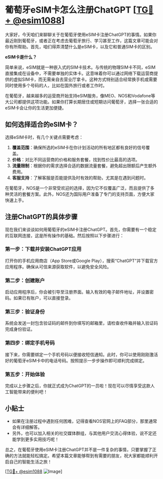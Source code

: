 # 葡萄牙eSIM卡怎么注册ChatGPT [[TG💪+ @esim1088](https://t.me/s/esim1088)]

大家好，今天咱们来聊聊关于在葡萄牙使用eSIM卡注册ChatGPT的事情。如果你最近刚到葡萄牙，或者正在考虑去葡萄牙旅行、学习甚至工作，这篇文章可能会对你有所帮助。首先，咱们得弄清楚什么是eSIM卡，以及它和普通SIM卡的区别。

**eSIM卡是什么？**

简单来说，eSIM就是一种嵌入式的SIM卡技术。与传统的物理SIM卡不同，eSIM直接集成在设备中，不需要单独的实体卡。这意味着你可以通过网络下载运营商提供的虚拟SIM卡，而无需亲自去营业厅拿卡。这种方式特别适合经常换手机或需要同时使用多个号码的人，比如在国外旅行或者工作时。

在葡萄牙，越来越多的运营商开始支持eSIM服务，像MEO、NOS和Vodafone等大公司都提供这项功能。如果你打算长期居住或短期访问葡萄牙，选择一张合适的eSIM卡会让你的生活更加便捷。

## 如何选择适合的eSIM卡？

选择eSIM卡时，有几个关键点需要考虑：

1. **覆盖范围**：确保所选的eSIM卡在你计划活动的所有地区都有良好的信号覆盖。
2. **价格**：对比不同运营商的价格和服务套餐，找到性价比最高的选项。
3. **流量限制**：根据你的需求选择合适的数据流量套餐，避免超出限额后产生额外费用。
4. **客服支持**：了解客服是否能提供及时有效的帮助，尤其是在遇到问题时。

在葡萄牙，NOS是一个非常受欢迎的选择，因为它不仅覆盖广泛，而且提供了多种灵活的套餐方案。此外，NOS还为国际用户准备了专门的支持页面，方便大家快速上手。

## 注册ChatGPT的具体步骤

现在我们来谈谈如何用葡萄牙的eSIM卡注册ChatGPT。首先，你需要有一个稳定的互联网连接，这是所有操作的基础。然后按照以下步骤进行：

### 第一步：下载并安装ChatGPT应用

打开你的手机应用商店（App Store或Google Play），搜索“ChatGPT”并下载官方应用程序。确保从可信来源获取软件，以避免安全风险。

### 第二步：创建账户

启动应用程序后，你会被引导至注册界面。输入有效的电子邮件地址，并设置密码。如果已有账户，可以直接登录。

### 第三步：验证身份

系统会发送一封包含验证码的邮件到你填写的邮箱里，请检查收件箱并输入验证码完成身份验证。

### 第四步：绑定手机号码

接下来，你需要绑定一个手机号码以便接收短信通知。此时，你可以使用刚刚激活好的葡萄牙eSIM卡中的电话号码。按照提示一步步操作即可顺利完成绑定。

### 第五步：开始体验

完成以上步骤之后，你就正式成为ChatGPT的一员啦！现在可以尽情享受这款人工智能带来的便利吧！

## 小贴士

- 如果在注册过程中遇到任何困难，记得查看NOS官网上的FAQ部分，那里通常会有详细解答。
- 另外，也可以加入相关的社交媒体群组，与其他用户交流心得体验，说不定还能学到更多实用技巧呢！

总之，在葡萄牙使用eSIM卡注册ChatGPT并不是一件复杂的事情，只要掌握了正确的方法就能轻松搞定。希望本篇文章能够帮到有需要的朋友，祝大家都能顺利开启自己的智能生活之旅！

[[TG💪+ @esim1088](https://t.me/s/esim1088) ![Image](https://i.postimg.cc/4NQfJmqS/Snipaste-2025-05-13-00-14-12.png)]